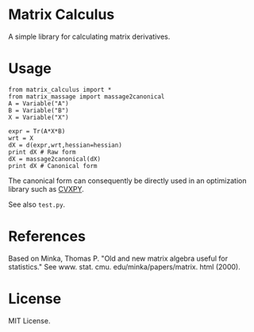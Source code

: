 
Matrix Calculus
===============
A simple library for calculating matrix derivatives.

Usage
=====
```
from matrix_calculus import *
from matrix_massage import massage2canonical
A = Variable("A")
B = Variable("B")
X = Variable("X")

expr = Tr(A*X*B)
wrt = X
dX = d(expr,wrt,hessian=hessian)
print dX # Raw form
dX = massage2canonical(dX)
print dX # Canonical form
```

The canonical form can consequently be directly used in an optimization library such as [CVXPY](http://www.cvxpy.org/en/latest/).

See also `test.py`.

References
==========
Based on
Minka, Thomas P. "Old and new matrix algebra useful for statistics." See www. stat. cmu. edu/minka/papers/matrix. html (2000).

License
=======
MIT License.
